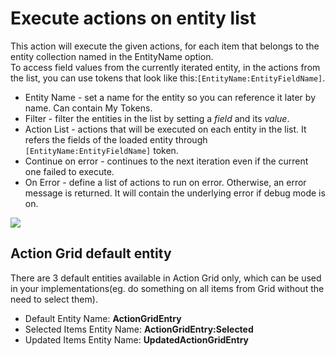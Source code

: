 # Execute actions on entity list

This action will execute the given actions, for each item that belongs to the entity collection named in the EntityName option.  
To access field values from the currently iterated entity, in the actions from the list, you can use tokens that look like this:`[EntityName:EntityFieldName]`.

* Entity Name - set a name for the entity so you can reference it later by name. Can contain My Tokens.
* Filter - filter the entities in the list by setting a _field_ and its _value_. 
* Action List - actions that will be executed on each entity in the list. It refers the fields of the loaded entity through `[EntityName:EntityFieldName]` token. 
* Continue on error - continues to the next iteration even if the current one failed to execute.
* On Error - define a list of actions to run on error.  Otherwise, an error message is returned. It will contain the underlying error if debug mode is on.

![](http://static.dnnsharp.com/documentation/execute_actions_on_entity_list.png)

## Action Grid default entity

There are 3 default entities available in Action Grid only, which can be used in your implementations(eg. do something on all items from Grid without the need to select them).

* Default Entity Name: **ActionGridEntry**
* Selected Items Entity Name: **ActionGridEntry:Selected**
* Updated Items Entity Name: **UpdatedActionGridEntry**
